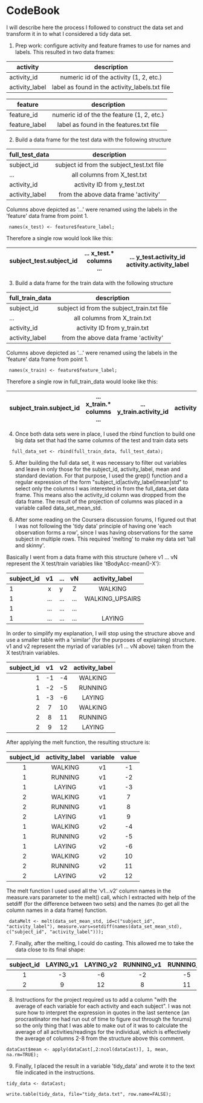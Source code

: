 # CodeBook #

I will describe here the process I followed to construct the data set and transform it in to what I considered
a tidy data set.

1. Prep work: configure activity and feature frames to use for names and labels.
 This resulted in two data frames: 

 |activity       | description                                    |
 |---------------|:----------------------------------------------:|
 | activity_id   | numeric id of the activity (1, 2, etc.)        |
 | activity_label| label as found in the activity_labels.txt file |

 |feature        | description                                    |
 |---------------|:----------------------------------------------:|
 | feature_id    | numeric id of the the feature (1, 2, etc.)     |
 | feature_label | label as found in the features.txt file        |

2. Build a data frame for the test data with the following structure

 | full_test_data     | description                                    |
 |--------------------|:----------------------------------------------:|
 | subject_id         | subject id from the subject_test.txt file      |
 | ...                | all columns from X_test.txt                    |
 | activity_id        | activity ID from y_test.txt                    |
 | activity_label     | from the above data frame 'activity'           |

 Columns above depicted as '...' were renamed using the labels in the 'feature' data frame from point 1.

``` 
 names(x_test) <- feature$feature_label;
```

 Therefore a single row would look like this:

 | subject_test.subject_id  | ... x_test.* columns ... | ... y_test.activity_id activity.activity_label|
 |--------------------------|:------------------------:|:---------------------------------------------:|

3. Build a data frame for the train data with the following structure

 | full_train_data    | description                                     |
 |--------------------|:-----------------------------------------------:|
 | subject_id         | subject id from the subject_train.txt file      |
 | ...                | all columns from X_train.txt                    |
 | activity_id        | activity ID from y_train.txt                    |
 | activity_label     | from the above data frame 'activity'            |

 Columns above depicted as '...' were renamed using the labels in the 'feature' data frame from point 1.

```
 names(x_train) <- feature$feature_label;
```

 Therefore a single row in full_train_data would looke like this:

 | subject_train.subject_id  | ... x_train.* columns ... | ... y_train.activity_id  | activity.activity_label |
 |---------------------------|:-------------------------:|:------------------------:|:-----------------------:|

4. Once both data sets were in place, I used the rbind function to build one big data set
  that had the same columns of the test and train data sets

```
  full_data_set <- rbind(full_train_data, full_test_data);
```

5. After building the full data set, it was necessary to filter out variables and leave in only those for the
subject_id, activity_label, mean and standard deviation. For that purpose, I used the grep() function and a regular
expression of the form "subject_id|activity_label|mean|std" to select only the columns I was interested in from the full_data_set data frame. This means also the activity_id column was dropped from the data frame. The result of the projection of columns was placed in a variable called data_set_mean_std.

6. After some reading on the Coursera discussion forums, I figured out that I was not following the 'tidy data' principle of having one 'each observation forms a row', since I was having observations for the same subject in multiple rows. This required 'melting' to make my data set 'tall and skinny'.

Basically I went from a data frame with this structure (where v1 ... vN represent the X test/train variables like 'tBodyAcc-mean()-X'):

 | subject_id  |    v1             | ... |  vN   | activity_label               |
 |-------------|:-----------------:|-----|:-----:|:----------------------------:|
 | 1           |     x             |  y  |  Z    |    WALKING                   |
 | 1           |     ...           | ... |  ...  |    WALKING_UPSAIRS           |
 | 1           |     ...           | ... |  ...  |                              |
 | 1           |     ...           | ... |  ...  |    LAYING                    |

In order to simplify my explanation, I will stop using the structure above and use a smaller table with a 'similar' (for the purposes of explaining) structure. v1 and v2 represent the myriad of variables (v1 ... vN above) taken from the X test/train variables.

 | subject_id | v1 | v2 | activity_label |
 |-----------:|:--:|:--:|:--------------:|
 |         1  | -1 | -4 | WALKING        |
 |         1  | -2 | -5 | RUNNING        |
 |         1  | -3 | -6 | LAYING         |
 |         2  |  7 | 10 | WALKING        |
 |         2  |  8 | 11 | RUNNING        |
 |         2  |  9 | 12 | LAYING         |

After applying the melt function, the resulting structure is:

 | subject_id | activity_label |  variable | value |
 |:----------:|:--------------:|:---------:|:-----:|
 |        1   | WALKING        |  v1       |  -1   |
 |        1   | RUNNING        |  v1       |  -2   |
 |        1   | LAYING         |  v1       |  -3   |
 |        2   | WALKING        |  v1       |   7   |
 |        2   | RUNNING        |  v1       |   8   |
 |        2   | LAYING         |  v1       |   9   | 
 |        1   | WALKING        |  v2       |  -4   |
 |        1   | RUNNING        |  v2       |  -5   |
 |        1   | LAYING         |  v2       |  -6   |
 |        2   | WALKING        |  v2       |  10   |
 |        2   | RUNNING        |  v2       |  11   |
 |        2   | LAYING         |  v2       |  12   | 

 The melt function I used used all the 'v1...v2' column names in the measure.vars parameter to the melt() call, which I extracted with help of the setdiff (for the difference between two sets) and the names (to get all the column names in a data frame) function.

```
 dataMelt <- melt(data_set_mean_std, id=c("subject_id", "activity_label"), measure.vars=setdiff(names(data_set_mean_std), c("subject_id", "activity_label")));
```
 
7. Finally, after the melting, I could do casting. This allowed me to take the data close to its final shape:

 | subject_id | LAYING_v1 | LAYING_v2 | RUNNING_v1 | RUNNING_v2 | WALKING_v1 | WALKING_v2 |
 |:----------:|:---------:|:---------:|:----------:|:----------:|:----------:|:----------:|
 |          1 |        -3 |        -6 |         -2 |       -5   |       -1   |       -4   |
 |          2 |         9 |        12 |          8 |       11   |        7   |       10   |

8. Instructions for the project required us to add a column "with the average of each variable for each activity and each subject".
I was not sure how to interpret the expression in quotes in the last sentence (an procrastinator me had run out of time to figure out through the forums) so the only thing that I was able to make out of it was to calculate the average of all activities/readings for the individual, which is effectively the average of columns 2-8 from the structure above this comment.

```
dataCast$mean <- apply(dataCast[,2:ncol(dataCast)], 1, mean, na.rm=TRUE);
```

9. Finally, I placed the result in a variable 'tidy_data' and wrote it to the text file indicated in the instructions.

```
tidy_data <- dataCast;

write.table(tidy_data, file="tidy_data.txt", row.name=FALSE);
```
